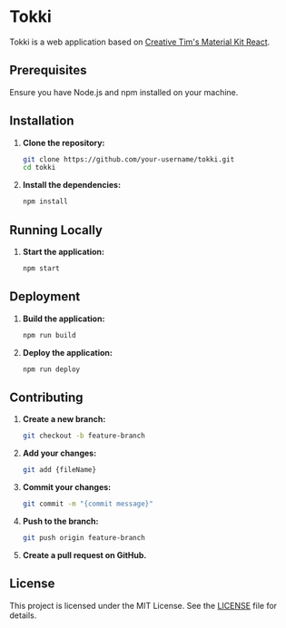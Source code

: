 # Tokki

Tokki is a web application based on [Creative Tim's Material Kit React](https://github.com/creativetimofficial/material-kit-react).

## Prerequisites

Ensure you have Node.js and npm installed on your machine.

## Installation

1. **Clone the repository:**

   ```sh
   git clone https://github.com/your-username/tokki.git
   cd tokki
   ```

2. **Install the dependencies:**
   ```sh
   npm install
   ```

## Running Locally

1. **Start the application:**
   ```sh
   npm start
   ```

## Deployment

1. **Build the application:**

   ```sh
   npm run build
   ```

2. **Deploy the application:**
   ```sh
   npm run deploy
   ```

## Contributing

1. **Create a new branch:**

   ```sh
   git checkout -b feature-branch
   ```

2. **Add your changes:**

   ```sh
   git add {fileName}
   ```

3. **Commit your changes:**

   ```sh
   git commit -m "{commit message}"
   ```

4. **Push to the branch:**

   ```sh
   git push origin feature-branch
   ```

5. **Create a pull request on GitHub.**

## License

This project is licensed under the MIT License. See the [LICENSE](LICENSE) file for details.
